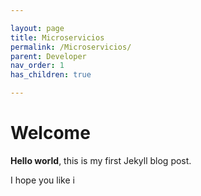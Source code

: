 ```yaml
---

layout: page
title: Microservicios
permalink: /Microservicios/
parent: Developer
nav_order: 1
has_children: true

---
```


# Welcome

**Hello world**, this is my first Jekyll blog post.

I hope you like i


